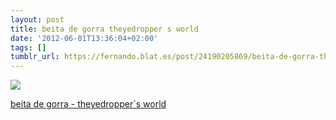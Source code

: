 ```yaml
---
layout: post
title: beita de gorra theyedropper s world
date: '2012-06-01T13:36:04+02:00'
tags: []
tumblr_url: https://fernando.blat.es/post/24190205869/beita-de-gorra-theyedropper-s-world
---
```

 ![](/tumblr_files/tumblr_m4xs84jMgg1qz4y16o1_1280.jpg)  

[beita de gorra - theyedropper´s world](http://flic.kr/p/c8aCDh)
